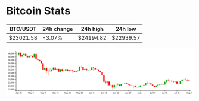 # Bitcoin Stats

BTC/USDT|24h change|24h high|24h low|
|---|---|---|---|
|$23021.58|-3.07%|$24194.82|$22939.57|

<img src="./chart.svg">
